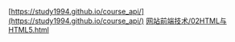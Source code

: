 [https://study1994.github.io/course_api/](https://study1994.github.io/course_api/)
[网站前端技术/02HTML与HTML5.html](https://study1994.github.io/course_api/网站前端技术/02HTML与HTML5.html)
